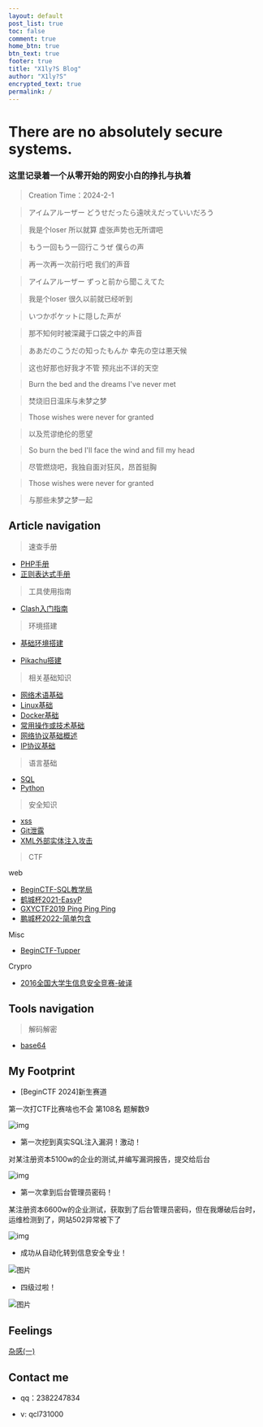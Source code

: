 ```yaml
---
layout: default
post_list: true
toc: false
comment: true
home_btn: true
btn_text: true
footer: true
title: "X1ly?S Blog"
author: "X1ly?S"
encrypted_text: true
permalink: /
---
```


# There are no absolutely secure systems.

### 这里记录着一个从零开始的网安小白的挣扎与执着

> Creation Time：2024-2-1


> アイムアルーザー どうせだったら遠吠えだっていいだろう

> 我是个loser 所以就算 虚张声势也无所谓吧

> もう一回もう一回行こうぜ 僕らの声

> 再一次再一次前行吧 我们的声音

> アイムアルーザー ずっと前から聞こえてた

> 我是个loser 很久以前就已经听到

> いつかポケットに隠した声が

> 那不知何时被深藏于口袋之中的声音

> ああだのこうだの知ったもんか 幸先の空は悪天候

> 这也好那也好我才不管 预兆出不详的天空

> Burn the bed and the dreams I've never met

> 焚烧旧日温床与未梦之梦

> Those wishes were never for granted

> 以及荒谬绝伦的愿望

> So burn the bed I'll face the wind and fill my head

> 尽管燃烧吧，我独自面对狂风，昂首挺胸

> Those wishes were never for granted

> 与那些未梦之梦一起


## Article navigation
> 速查手册

* [PHP手册](https://x1lys.github.io/X1lyS.blog.github.io/Manuals/PHP%E6%89%8B%E5%86%8C)
* [正则表达式手册](https://x1lys.github.io/X1lyS.blog.github.io/Manuals/%E6%AD%A3%E5%88%99%E8%A1%A8%E8%BE%BE%E5%BC%8F%E6%89%8B%E5%86%8C)

> 工具使用指南

* [Clash入门指南](https://x1lys.github.io/X1lyS.blog.github.io/Tools/Clash%E5%85%A5%E9%97%A8%E6%95%99%E7%A8%8B/)

> 环境搭建

* [基础环境搭建](https://x1lys.github.io/X1lyS.blog.github.io/Environment/%E5%9F%BA%E7%A1%80%E7%8E%AF%E5%A2%83%E6%90%AD%E5%BB%BA/)

* [Pikachu搭建](https://x1lys.github.io/X1lyS.blog.github.io/Environment/Pikachu%E6%90%AD%E5%BB%BA/)

> 相关基础知识

* [网络术语基础](https://x1lys.github.io/X1lyS.blog.github.io/Basic/%E7%BD%91%E7%BB%9C%E6%9C%AF%E8%AF%AD%E5%9F%BA%E7%A1%80/)
* [Linux基础](https://x1lys.github.io/X1lyS.blog.github.io/Basic/Linux/)
* [Docker基础](https://x1lys.github.io/X1lyS.blog.github.io/Basic/Docker/)
* [常用操作或技术基础](https://x1lys.github.io/X1lyS.blog.github.io/Basic/%E5%B8%B8%E7%94%A8%E6%93%8D%E4%BD%9C%E6%88%96%E6%8A%80%E6%9C%AF/)
* [网络协议基础概述](https://x1lys.github.io/X1lyS.blog.github.io/Basic/%E7%BD%91%E7%BB%9C%E5%8D%8F%E8%AE%AE%E5%9F%BA%E7%A1%80/)
* [IP协议基础](https://x1lys.github.io/X1lyS.blog.github.io/Basic/IP/)

> 语言基础

* [SQL](https://x1lys.github.io/X1lyS.blog.github.io/Language/SQL/)
* [Python](https://x1lys.github.io/X1lyS.blog.github.io/Language/Python/)

> 安全知识

* [xss](https://x1lys.github.io/X1lyS.blog.github.io/Security/xxs/)
* [Git泄露](https://x1lys.github.io/X1lyS.blog.github.io/Security/Git%E6%B3%84%E9%9C%B2/)
* [XML外部实体注入攻击](https://x1lys.github.io/X1lyS.blog.github.io/Security/XML%E5%A4%96%E9%83%A8%E5%AE%9E%E4%BD%93%E6%B3%A8%E5%85%A5%E6%94%BB%E5%87%BB/#xml%E5%A4%96%E9%83%A8%E5%AE%9E%E4%BD%93%E6%B3%A8%E5%85%A5%E6%94%BB%E5%87%BB)

> CTF

web

* [BeginCTF-SQL教学局](https://x1lys.github.io/X1lyS.blog.github.io/CTF/BeginCTF-SQL%E6%95%99%E5%AD%A6%E5%B1%80__sql/)
* [鹤城杯2021-EasyP](https://x1lys.github.io/X1lyS.blog.github.io/CTF/%E9%B9%A4%E5%9F%8E%E6%9D%AF-2021-EasyP_Web/)
* [GXYCTF2019 Ping Ping Ping](https://x1lys.github.io/X1lyS.blog.github.io/CTF/GXYCTF-2019-Ping-Ping-Ping_Web/)
* [鹏城杯2022-简单包含](https://x1lys.github.io/X1lyS.blog.github.io/CTF/%E9%B9%8F%E5%9F%8E%E6%9D%AF2022-%E7%AE%80%E5%8D%95%E5%8C%85%E5%90%AB/)

Misc

* [BeginCTF-Tupper](https://x1lys.github.io/X1lyS.blog.github.io/CTF/BeginCTF-Tupper_Misc/)

Crypro

* [2016全国大学生信息安全竞赛-破译](https://x1lys.github.io/X1lyS.blog.github.io/CTF/2016%E5%85%A8%E5%9B%BD%E5%A4%A7%E5%AD%A6%E7%94%9F%E4%BF%A1%E6%81%AF%E5%AE%89%E5%85%A8%E7%AB%9E%E8%B5%9B-%E7%A0%B4%E8%AF%91/)


## Tools navigation

> 解码解密
* [base64](https://base64.us/)

## My Footprint
* [BeginCTF 2024]新生赛道

第一次打CTF比赛啥也不会 第108名 题解数9

![img](https://x1lys.github.io/X1lyS.blog.github.io/src/assets/img/f-1-1.png)

* 第一次挖到真实SQL注入漏洞！激动！
  
对某注册资本5100w的企业的测试,并编写漏洞报告，提交给后台

![img](https://x1lys.github.io/X1lyS.blog.github.io/src/assets/img/002-hack-sql-first.png)

*  第一次拿到后台管理员密码！

某注册资本6600w的企业测试，获取到了后台管理员密码，但在我爆破后台时，运维检测到了，网站502异常被下了

![img](https://x1lys.github.io/X1lyS.blog.github.io/src/assets/img/003-hack-sql-6000w_502.png)

 * 成功从自动化转到信息安全专业！
   
![图片](https://github.com/X1lyS/X1lyS.blog.github.io/assets/156589783/1a48847a-e497-4680-adbf-12be21e3a6d7)

 * 四级过啦！
   
![图片](https://github.com/X1lyS/X1lyS.blog.github.io/assets/156589783/d73575bb-0769-423f-93ee-b146abd161fe)



## Feelings

[杂感(一)](https://x1lys.github.io/X1lyS.blog.github.io/Feelings/%E6%9D%82%E6%84%9F(%E4%B8%80)/)

## Contact me

* qq：2382247834

* v: qcl731000
